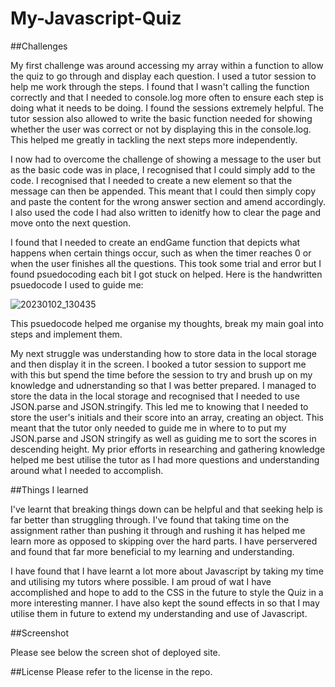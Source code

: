 # My-Javascript-Quiz


##Challenges

My first challenge was around accessing my array within a function to allow the quiz to go through and display each question. I used a tutor session to help me work through the steps. I found that I wasn't calling the function correctly and that I needed to console.log more often to ensure each step is doing what it needs to be doing. I found the sessions extremely helpful. The tutor session also allowed to write the basic function needed for showing whether the user was correct or not by displaying this in the console.log. This helped me greatly in tackling the next steps more independently.

I now had to overcome the challenge of showing a message to the user but as the basic code was in place, I recognised that I could simply add to the code. I recognised that I needed to create a new element so that the message can then be appended. This meant that I could then simply copy and paste the content for the wrong answer section and amend accordingly. I also used the code I had also written to idenitfy how to clear the page and move onto the next question.

I found that I needed to create an endGame function that depicts what happens when certain things occur, such as when the timer reaches 0 or when the user finishes all the questions. This took some trial and error but I found psuedocoding each bit I got stuck on helped. Here is the handwritten psuedocode I used to guide me:

![20230102_130435](https://user-images.githubusercontent.com/115502589/210237026-4cb3738c-e94e-4219-825f-ef5ae02700ad.jpg)

This psuedocode helped me organise my thoughts, break my main goal into steps and implement them.

My next struggle was understanding how to store data in the local storage and then display it in the screen. I booked a tutor session to support me with this but spend the time before the session to try and brush up on my knowledge and udnerstanding so that I was better prepared. I managed to store the data in the local storage and recognised that I needed to use JSON.parse and JSON.stringify. This led me to knowing that I needed to store the user's initials and their score into an array, creating an object. This meant that the tutor only needed to guide me in where to to put my JSON.parse and JSON stringify as well as guiding me to sort the scores in descending height. My prior efforts in researching and gathering knowledge helped me best utilise the tutor as I had more questions and understanding around what I needed to accomplish.

##Things I learned

I've learnt that breaking things down can be helpful and that seeking help is far better than struggling through. I've found that taking time on the assignment rather than pushing it through and rushing it has helped me learn more as opposed to skipping over the hard parts. I have perservered and found that far more beneficial to my learning and understanding.

I have found that I have learnt a lot more about Javascript by taking my time and utilising my tutors where possible. I am proud of wat I have accomplished and hope to add to the CSS in the future to style the Quiz in a more interesting manner. I have also kept the sound effects in so that I may utilise them in future to extend my understanding and use of Javascript.

##Screenshot

Please see below the screen shot of deployed site.

##License
Please refer to the license in the repo.
